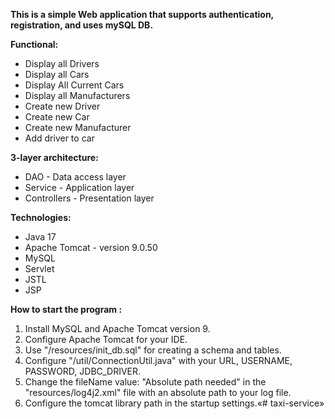 **This is a simple Web application that supports authentication, registration, and uses mySQL DB.**

**Functional:**
- Display all Drivers
- Display all Cars
- Display All Current Cars
- Display all Manufacturers
- Create new Driver
- Create new Car
- Create new Manufacturer
- Add driver to car

**3-layer architecture:**
- DAO - Data access layer
- Service - Application layer
- Controllers - Presentation layer

**Technologies:**
- Java 17
- Apache Tomcat - version 9.0.50
- MySQL
- Servlet
- JSTL
- JSP


**How to start the program :**
1) Install MySQL and Apache Tomcat version 9.
2) Configure Apache Tomcat for your IDE.
3) Use "/resources/init_db.sql" for creating a schema and tables.
4) Configure "/util/ConnectionUtil.java" with your URL, USERNAME, PASSWORD, JDBC_DRIVER.
5) Change the fileName value: "Absolute path needed" in the "resources/log4j2.xml" file with an absolute path to your log file.
6) Configure the tomcat library path in the startup settings.«# taxi-service»
